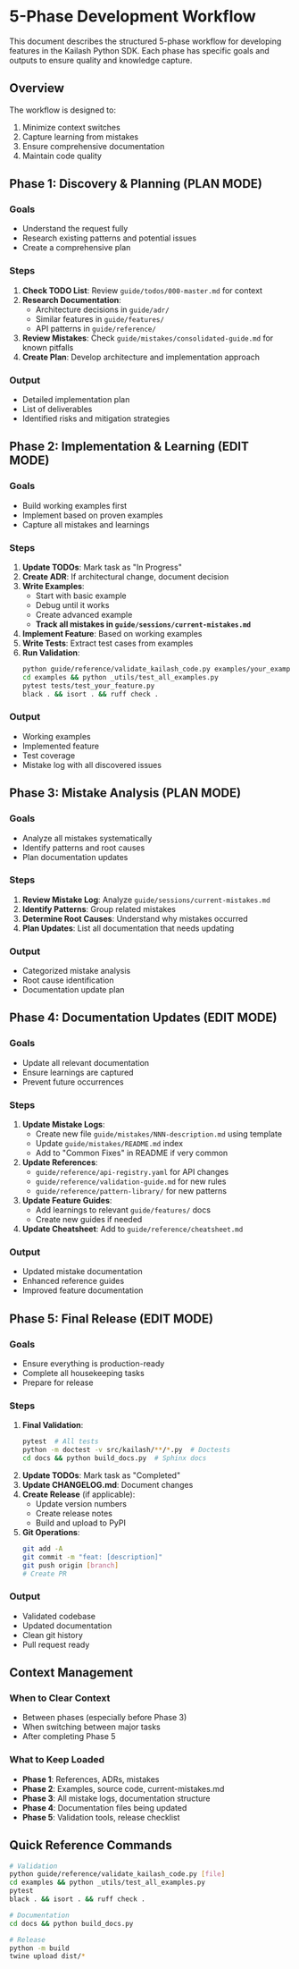 # 5-Phase Development Workflow

This document describes the structured 5-phase workflow for developing features in the Kailash Python SDK. Each phase has specific goals and outputs to ensure quality and knowledge capture.

## Overview

The workflow is designed to:
1. Minimize context switches
2. Capture learning from mistakes
3. Ensure comprehensive documentation
4. Maintain code quality

## Phase 1: Discovery & Planning (PLAN MODE)

### Goals
- Understand the request fully
- Research existing patterns and potential issues
- Create a comprehensive plan

### Steps
1. **Check TODO List**: Review `guide/todos/000-master.md` for context
2. **Research Documentation**:
   - Architecture decisions in `guide/adr/`
   - Similar features in `guide/features/`
   - API patterns in `guide/reference/`
3. **Review Mistakes**: Check `guide/mistakes/consolidated-guide.md` for known pitfalls
4. **Create Plan**: Develop architecture and implementation approach

### Output
- Detailed implementation plan
- List of deliverables
- Identified risks and mitigation strategies

## Phase 2: Implementation & Learning (EDIT MODE)

### Goals
- Build working examples first
- Implement based on proven examples
- Capture all mistakes and learnings

### Steps
1. **Update TODOs**: Mark task as "In Progress"
2. **Create ADR**: If architectural change, document decision
3. **Write Examples**:
   - Start with basic example
   - Debug until it works
   - Create advanced example
   - **Track all mistakes in `guide/sessions/current-mistakes.md`**
4. **Implement Feature**: Based on working examples
5. **Write Tests**: Extract test cases from examples
6. **Run Validation**:
   ```bash
   python guide/reference/validate_kailash_code.py examples/your_example.py
   cd examples && python _utils/test_all_examples.py
   pytest tests/test_your_feature.py
   black . && isort . && ruff check .
   ```

### Output
- Working examples
- Implemented feature
- Test coverage
- Mistake log with all discovered issues

## Phase 3: Mistake Analysis (PLAN MODE)

### Goals
- Analyze all mistakes systematically
- Identify patterns and root causes
- Plan documentation updates

### Steps
1. **Review Mistake Log**: Analyze `guide/sessions/current-mistakes.md`
2. **Identify Patterns**: Group related mistakes
3. **Determine Root Causes**: Understand why mistakes occurred
4. **Plan Updates**: List all documentation that needs updating

### Output
- Categorized mistake analysis
- Root cause identification
- Documentation update plan

## Phase 4: Documentation Updates (EDIT MODE)

### Goals
- Update all relevant documentation
- Ensure learnings are captured
- Prevent future occurrences

### Steps
1. **Update Mistake Logs**:
   - Create new file `guide/mistakes/NNN-description.md` using template
   - Update `guide/mistakes/README.md` index
   - Add to "Common Fixes" in README if very common
2. **Update References**:
   - `guide/reference/api-registry.yaml` for API changes
   - `guide/reference/validation-guide.md` for new rules
   - `guide/reference/pattern-library/` for new patterns
3. **Update Feature Guides**:
   - Add learnings to relevant `guide/features/` docs
   - Create new guides if needed
4. **Update Cheatsheet**: Add to `guide/reference/cheatsheet.md`

### Output
- Updated mistake documentation
- Enhanced reference guides
- Improved feature documentation

## Phase 5: Final Release (EDIT MODE)

### Goals
- Ensure everything is production-ready
- Complete all housekeeping tasks
- Prepare for release

### Steps
1. **Final Validation**:
   ```bash
   pytest  # All tests
   python -m doctest -v src/kailash/**/*.py  # Doctests
   cd docs && python build_docs.py  # Sphinx docs
   ```
2. **Update TODOs**: Mark task as "Completed"
3. **Update CHANGELOG.md**: Document changes
4. **Create Release** (if applicable):
   - Update version numbers
   - Create release notes
   - Build and upload to PyPI
5. **Git Operations**:
   ```bash
   git add -A
   git commit -m "feat: [description]"
   git push origin [branch]
   # Create PR
   ```

### Output
- Validated codebase
- Updated documentation
- Clean git history
- Pull request ready

## Context Management

### When to Clear Context
- Between phases (especially before Phase 3)
- When switching between major tasks
- After completing Phase 5

### What to Keep Loaded
- **Phase 1**: References, ADRs, mistakes
- **Phase 2**: Examples, source code, current-mistakes.md
- **Phase 3**: All mistake logs, documentation structure
- **Phase 4**: Documentation files being updated
- **Phase 5**: Validation tools, release checklist

## Quick Reference Commands

```bash
# Validation
python guide/reference/validate_kailash_code.py [file]
cd examples && python _utils/test_all_examples.py
pytest
black . && isort . && ruff check .

# Documentation
cd docs && python build_docs.py

# Release
python -m build
twine upload dist/*
```
